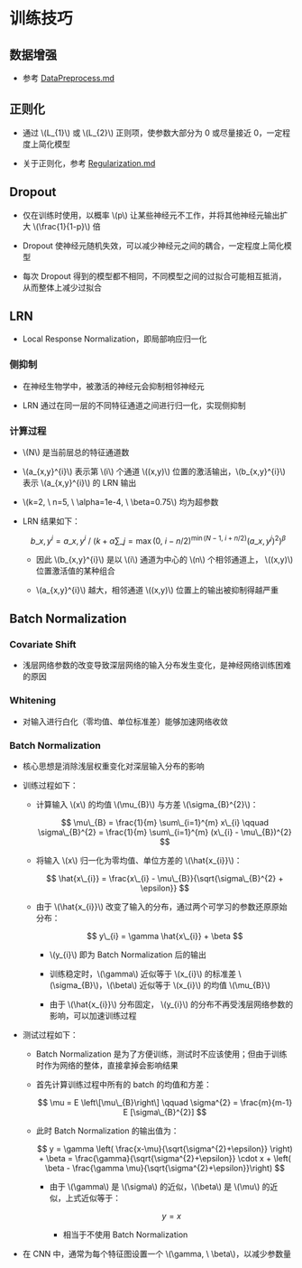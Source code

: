 <script type="text/javascript" src="http://cdn.mathjax.org/mathjax/latest/MathJax.js?config=default"></script>

# 训练技巧

## 数据增强

- 参考 [DataPreprocess.md](../basic/DataPreprocess.md)

## 正则化

- 通过 \\(L\_{1}\\) 或 \\(L\_{2}\\) 正则项，使参数大部分为 0 或尽量接近 0，一定程度上简化模型

- 关于正则化，参考 [Regularization.md](../basic/Regularization.md)

## Dropout

- 仅在训练时使用，以概率 \\(p\\) 让某些神经元不工作，并将其他神经元输出扩大 \\(\frac{1}{1-p}\\) 倍

- Dropout 使神经元随机失效，可以减少神经元之间的耦合，一定程度上简化模型

- 每次 Dropout 得到的模型都不相同，不同模型之间的过拟合可能相互抵消，从而整体上减少过拟合

## LRN

- Local Response Normalization，即局部响应归一化

### 侧抑制

- 在神经生物学中，被激活的神经元会抑制相邻神经元

- LRN 通过在同一层的不同特征通道之间进行归一化，实现侧抑制

### 计算过程

- \\(N\\) 是当前层总的特征通道数

- \\(a\_{x,y}^{i}\\) 表示第 \\(i\\) 个通道 \\((x,y)\\) 位置的激活输出，\\(b\_{x,y}^{i}\\) 表示 \\(a\_{x,y}^{i}\\) 的 LRN 输出

- \\(k=2, \ n=5, \ \alpha=1e-4, \ \beta=0.75\\) 均为超参数

- LRN 结果如下：

	$$ b\_{x,y}^{i} = a\_{x,y}^{i} \ / \ \left( k + \alpha \sum\_{j=\max{(0, \ i-n/2})}^{\min{(N-1, \ i+n/2)}} \left( a\_{x,y}^{j} \right)^{2} \right) ^{\beta} $$

	- 因此 \\(b\_{x,y}^{i}\\) 是以 \\(i\\) 通道为中心的 \\(n\\) 个相邻通道上， \\((x,y)\\) 位置激活值的某种组合

	- \\(a\_{x,y}^{i}\\) 越大，相邻通道 \\((x,y)\\) 位置上的输出被抑制得越严重

## Batch Normalization

### Covariate Shift

- 浅层网络参数的改变导致深层网络的输入分布发生变化，是神经网络训练困难的原因

### Whitening

- 对输入进行白化（零均值、单位标准差）能够加速网络收敛

### Batch Normalization

- 核心思想是消除浅层权重变化对深层输入分布的影响

- 训练过程如下：

	- 计算输入 \\(x\\) 的均值 \\(\mu\_{B}\\) 与方差 \\(\sigma\_{B}^{2}\\)：

		$$ \mu\_{B} = \frac{1}{m} \sum\_{i=1}^{m} x\_{i} \qquad \sigma\_{B}^{2} = \frac{1}{m} \sum\_{i=1}^{m} (x\_{i} - \mu\_{B})^{2} $$

	- 将输入 \\(x\\) 归一化为零均值、单位方差的 \\(\hat{x\_{i}}\\)：

		$$ \hat{x\_{i}} = \frac{x\_{i} - \mu\_{B}}{\sqrt{\sigma\_{B}^{2} + \epsilon}} $$

	- 由于 \\(\hat{x\_{i}}\\) 改变了输入的分布，通过两个可学习的参数还原原始分布：

		$$ y\_{i} = \gamma \hat{x\_{i}} + \beta $$

		- \\(y\_{i}\\) 即为 Batch Normalization 后的输出

		- 训练稳定时，\\(\gamma\\) 近似等于 \\(x\_{i}\\) 的标准差 \\(\sigma\_{B}\\)，\\(\beta\\) 近似等于 \\(x\_{i}\\) 的均值 \\(\mu\_{B}\\)

		- 由于 \\(\hat{x\_{i}}\\) 分布固定， \\(y\_{i}\\) 的分布不再受浅层网络参数的影响，可以加速训练过程

- 测试过程如下：

	- Batch Normalization 是为了方便训练，测试时不应该使用；但由于训练时作为网络的整体，直接拿掉会影响结果

	- 首先计算训练过程中所有的 batch 的均值和方差：

		$$ \mu = E \left\[\mu\_{B}\right\] \qquad \sigma^{2} = \frac{m}{m-1} E [\sigma\_{B}^{2}] $$

	- 此时 Batch Normalization 的输出值为：

		$$ y = \gamma \left( \frac{x-\mu}{\sqrt{\sigma^{2}+\epsilon}} \right) + \beta = \frac{\gamma}{\sqrt{\sigma^{2}+\epsilon}} \cdot x + \left( \beta - \frac{\gamma \mu}{\sqrt{\sigma^{2}+\epsilon}}\right) $$

		- 由于 \\(\gamma\\) 是 \\(\sigma\\) 的近似，\\(\beta\\) 是 \\(\mu\\) 的近似，上式近似等于：

			$$ y = x $$
			
			- 相当于不使用 Batch Normalization

- 在 CNN 中，通常为每个特征图设置一个 \\(\gamma, \ \beta\\)，以减少参数量